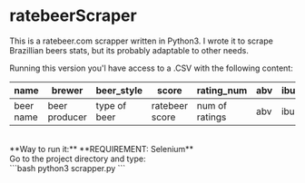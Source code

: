 # ratebeerScraper
This is a ratebeer.com scrapper written in Python3.
I wrote it to scrape Brazillian beers stats, but its probably adaptable to other needs. 

Running this version you'l have access to a .CSV with the following content:<br>

name | brewer | beer_style | score | rating_num | abv | ibu | est_cal | overall | style | about | photo_url|
--- | --- | --- | --- | --- | --- | --- | --- | --- | --- | --- | --- |
beer name | beer producer | type of beer | ratebeer score | num of ratings | abv | ibu | estimated calories | ratebeer overall | ratebeer style | beer description | beer photo url
<br> 
**Way to run it:** 
  **REQUIREMENT: Selenium**<br>
  Go to the project directory and type:<br>
  ```bash
  python3 scrapper.py
  ```
